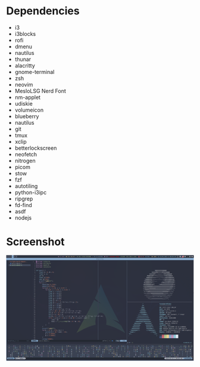# Dependencies
- i3
- i3blocks
- rofi
- dmenu
- nautilus
- thunar
- alacritty
- gnome-terminal
- zsh
- neovim
- MesloLSG Nerd Font
- nm-applet
- udiskie
- volumeicon
- blueberry
- nautilus
- git
- tmux
- xclip
- betterlockscreen
- neofetch
- nitrogen
- picom 
- stow
- fzf
- autotiling
- python-i3ipc
- ripgrep
- fd-find
- asdf
- nodejs

# Screenshot
![Alt text](./screenshots/arch.png "Arch")
